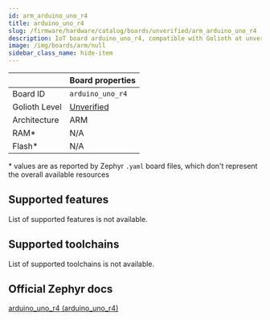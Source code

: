 ```yaml
---
id: arm_arduino_uno_r4
title: arduino_uno_r4
slug: /firmware/hardware/catalog/boards/unverified/arm_arduino_uno_r4
description: IoT board arduino_uno_r4, compatible with Golioth at unverified level.
image: /img/boards/arm/null
sidebar_class_name: hide-item
---
```


[//]: # (This is an auto-generated file, do not edit! Changes to it will be lost upon re-generation)



|                | Board properties     |
| -------------  | -------------------- |
| Board ID       | `arduino_uno_r4` |
| Golioth Level  | [Unverified](/firmware/hardware#unverified-boards) |
| Architecture   | ARM |
| RAM*           | N/A |
| Flash*         | N/A |

\* values are as reported by Zephyr `.yaml` board files, which don't represent the overall available resources



## Supported features

List of supported features is not available.

## Supported toolchains

List of supported toolchains is not available.

## Official Zephyr docs

[arduino_uno_r4 (arduino_uno_r4)](https://docs.zephyrproject.org/latest/boards/arm/arduino_uno_r4/doc/index.html)
